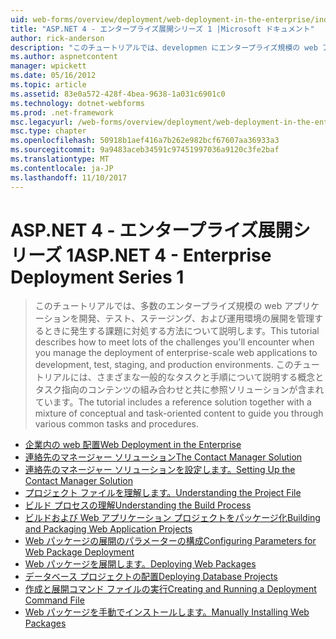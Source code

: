 ```yaml
---
uid: web-forms/overview/deployment/web-deployment-in-the-enterprise/index
title: "ASP.NET 4 - エンタープライズ展開シリーズ 1 |Microsoft ドキュメント"
author: rick-anderson
description: "このチュートリアルでは、developmen にエンタープライズ規模の web アプリケーションの展開を管理するときに発生する課題の多くを満たす方法について説明しています."
ms.author: aspnetcontent
manager: wpickett
ms.date: 05/16/2012
ms.topic: article
ms.assetid: 83e0a572-428f-4bea-9638-1a031c6901c0
ms.technology: dotnet-webforms
ms.prod: .net-framework
msc.legacyurl: /web-forms/overview/deployment/web-deployment-in-the-enterprise
msc.type: chapter
ms.openlocfilehash: 50918b1aef416a7b262e982bcf67607aa36933a3
ms.sourcegitcommit: 9a9483aceb34591c97451997036a9120c3fe2baf
ms.translationtype: MT
ms.contentlocale: ja-JP
ms.lasthandoff: 11/10/2017
---
```

<a name="aspnet-4---enterprise-deployment-series-1"></a><span data-ttu-id="5ea78-103">ASP.NET 4 - エンタープライズ展開シリーズ 1</span><span class="sxs-lookup"><span data-stu-id="5ea78-103">ASP.NET 4 - Enterprise Deployment Series 1</span></span>
====================
> <span data-ttu-id="5ea78-104">このチュートリアルでは、多数のエンタープライズ規模の web アプリケーションを開発、テスト、ステージング、および運用環境の展開を管理するときに発生する課題に対処する方法について説明します。</span><span class="sxs-lookup"><span data-stu-id="5ea78-104">This tutorial describes how to meet lots of the challenges you'll encounter when you manage the deployment of enterprise-scale web applications to development, test, staging, and production environments.</span></span> <span data-ttu-id="5ea78-105">このチュートリアルには、さまざまな一般的なタスクと手順について説明する概念とタスク指向のコンテンツの組み合わせと共に参照ソリューションが含まれています。</span><span class="sxs-lookup"><span data-stu-id="5ea78-105">The tutorial includes a reference solution together with a mixture of conceptual and task-oriented content to guide you through various common tasks and procedures.</span></span>


- [<span data-ttu-id="5ea78-106">企業内の web 配置</span><span class="sxs-lookup"><span data-stu-id="5ea78-106">Web Deployment in the Enterprise</span></span>](web-deployment-in-the-enterprise.md)
- [<span data-ttu-id="5ea78-107">連絡先のマネージャー ソリューション</span><span class="sxs-lookup"><span data-stu-id="5ea78-107">The Contact Manager Solution</span></span>](the-contact-manager-solution.md)
- [<span data-ttu-id="5ea78-108">連絡先のマネージャー ソリューションを設定します。</span><span class="sxs-lookup"><span data-stu-id="5ea78-108">Setting Up the Contact Manager Solution</span></span>](setting-up-the-contact-manager-solution.md)
- [<span data-ttu-id="5ea78-109">プロジェクト ファイルを理解します。</span><span class="sxs-lookup"><span data-stu-id="5ea78-109">Understanding the Project File</span></span>](understanding-the-project-file.md)
- [<span data-ttu-id="5ea78-110">ビルド プロセスの理解</span><span class="sxs-lookup"><span data-stu-id="5ea78-110">Understanding the Build Process</span></span>](understanding-the-build-process.md)
- [<span data-ttu-id="5ea78-111">ビルドおよび Web アプリケーション プロジェクトをパッケージ化</span><span class="sxs-lookup"><span data-stu-id="5ea78-111">Building and Packaging Web Application Projects</span></span>](building-and-packaging-web-application-projects.md)
- [<span data-ttu-id="5ea78-112">Web パッケージの展開のパラメーターの構成</span><span class="sxs-lookup"><span data-stu-id="5ea78-112">Configuring Parameters for Web Package Deployment</span></span>](configuring-parameters-for-web-package-deployment.md)
- [<span data-ttu-id="5ea78-113">Web パッケージを展開します。</span><span class="sxs-lookup"><span data-stu-id="5ea78-113">Deploying Web Packages</span></span>](deploying-web-packages.md)
- [<span data-ttu-id="5ea78-114">データベース プロジェクトの配置</span><span class="sxs-lookup"><span data-stu-id="5ea78-114">Deploying Database Projects</span></span>](deploying-database-projects.md)
- [<span data-ttu-id="5ea78-115">作成と展開コマンド ファイルの実行</span><span class="sxs-lookup"><span data-stu-id="5ea78-115">Creating and Running a Deployment Command File</span></span>](creating-and-running-a-deployment-command-file.md)
- [<span data-ttu-id="5ea78-116">Web パッケージを手動でインストールします。</span><span class="sxs-lookup"><span data-stu-id="5ea78-116">Manually Installing Web Packages</span></span>](manually-installing-web-packages.md)
